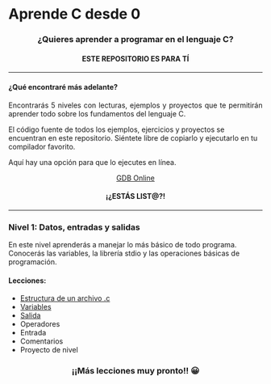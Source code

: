 <h1> Aprende C desde 0</h1>

<h3 align="center"> ¿Quieres aprender a programar en el lenguaje C?</h3>
<h4 align="center"> ESTE REPOSITORIO ES PARA TÍ</h4>

<hr>

<h4> ¿Qué encontraré más adelante? </h4>
<p align="justify">
    Encontrarás 5 niveles con lecturas, ejemplos y proyectos que te permitirán aprender todo sobre los fundamentos del lenguaje C.
</p>

El código fuente de todos los ejemplos, ejercicios y proyectos se encuentran en este repositorio. Siéntete libre de copiarlo y ejecutarlo en tu compilador favorito.

Aquí hay una opción para que lo ejecutes en línea.

<div align="center">
    <a href = "https://www.onlinegdb.com/"> GDB Online </a> 
</div>

<h4 align="center"> ¡¿ESTÁS LIST@?! </h4>

<hr>

<h3> Nivel 1: Datos, entradas y salidas</h3>
<p>
En este nivel aprenderás a manejar lo más básico de todo programa. Conocerás las variables, la librería stdio y las operaciones básicas de programación.
</p>

<h4> Lecciones: </h4>

- [Estructura de un archivo .c](https://github.com/DIRM2705/C-desde-0/blob/main/Nivel%201/Archivo%20.c/README.md)
- [Variables](https://github.com/DIRM2705/C-desde-0/blob/main/Nivel%201/Variables/README.md)
- [Salida](https://github.com/DIRM2705/C-desde-0/blob/main/Nivel%201/Salida/README.md)
- Operadores
- Entrada
- Comentarios
- Proyecto de nivel

<h3 align="center"> ¡¡Más lecciones muy pronto!! &#128512;</h3>
